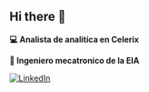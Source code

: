 ## Hi there 👋

**💻 Analista de analitica en Celerix**

**🔧 Ingeniero mecatronico de la EIA**

[![LinkedIn](https://img.shields.io/website?url=https%3A%2F%2Fwww.linkedin.com%2Fin%2Fyerson-manuel-palacio-ortiz-81a130269%2F&down_message=Perfil&style=flat&label=LinkedIn&color=1fafe5)](https://www.linkedin.com/in/yerson-manuel-palacio-ortiz-81a130269/)
